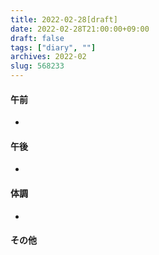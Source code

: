 ```yaml
---
title: 2022-02-28[draft]
date: 2022-02-28T21:00:00+09:00
draft: false
tags: ["diary", ""]
archives: 2022-02
slug: 568233
---
```

#### 午前
- 
#### 午後
- 
#### 体調
- 
#### その他